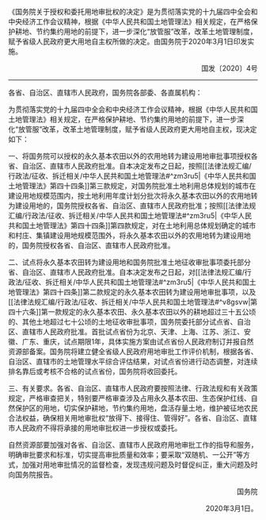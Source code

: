 《国务院关于授权和委托用地审批权的决定》是为贯彻落实党的十九届四中全会和中央经济工作会议精神，根据《中华人民共和国土地管理法》相关规定，在严格保护耕地、节约集约用地的前提下，进一步深化“放管服”改革，改革土地管理制度，赋予省级人民政府更大用地自主权所做的决定。由国务院于2020年3月1日印发实施。

<p align="right">国发〔2020〕4号</p>

___

各省、自治区、直辖市人民政府，国务院各部委、各直属机构：

为贯彻落实党的十九届四中全会和中央经济工作会议精神，根据《中华人民共和国土地管理法》相关规定，在严格保护耕地、节约集约用地的前提下，进一步深化“放管服”改革，改革土地管理制度，赋予省级人民政府更大用地自主权，现决定如下：

一、将国务院可以授权的永久基本农田以外的农用地转为建设用地审批事项授权各省、自治区、直辖市人民政府批准。自本决定发布之日起，按照[[法律法规汇编/行政法/征收、拆迁相关/中华人民共和国土地管理法#^zm3ru5|《中华人民共和国土地管理法》第四十四条]]第三款规定，对国务院批准土地利用总体规划的城市在建设用地规模范围内，按土地利用年度计划分批次将永久基本农田以外的农用地转为建设用地的，国务院授权各省、自治区、直辖市人民政府批准；按照[[法律法规汇编/行政法/征收、拆迁相关/中华人民共和国土地管理法#^zm3ru5|《中华人民共和国土地管理法》第四十四条]]第四款规定，对在土地利用总体规划确定的城市和村庄、集镇建设用地规模范围外，将永久基本农田以外的农用地转为建设用地的，国务院授权各省、自治区、直辖市人民政府批准。

二、试点将永久基本农田转为建设用地和国务院批准土地征收审批事项委托部分省、自治区、直辖市人民政府批准。自本决定发布之日起，对[[法律法规汇编/行政法/征收、拆迁相关/中华人民共和国土地管理法#^zm3ru5|《中华人民共和国土地管理法》第四十四条]]第二款规定的永久基本农田转为建设用地审批事项，以及[[法律法规汇编/行政法/征收、拆迁相关/中华人民共和国土地管理法#^v8gsvw|第四十六条]]第一款规定的永久基本农田、永久基本农田以外的耕地超过三十五公顷的、其他土地超过七十公顷的土地征收审批事项，国务院委托部分试点省、自治区、直辖市人民政府批准。首批试点省份为北京、天津、上海、江苏、浙江、安徽、广东、重庆，试点期限1年，具体实施方案由试点省份人民政府制订并报自然资源部备案。国务院将建立健全省级人民政府用地审批工作评价机制，根据各省、自治区、直辖市的土地管理水平综合评估结果，对试点省份进行动态调整，对连续排名靠后或考核不合格的试点省份，国务院将收回委托。

三、有关要求。各省、自治区、直辖市人民政府要按照法律、行政法规和有关政策规定，严格审查把关，特别要严格审查涉及占用永久基本农田、生态保护红线、自然保护区的用地，切实保护耕地，节约集约用地，盘活存量土地，维护被征地农民合法权益，确保相关用地审批权“放得下、接得住、管得好”。各省、自治区、直辖市人民政府不得将承接的用地审批权进一步授权或委托。

自然资源部要加强对各省、自治区、直辖市人民政府用地审批工作的指导和服务，明确审批要求和标准，切实提高审批质量和效率；要采取“双随机、一公开”等方式，加强对用地审批情况的监督检查，发现违规问题及时督促纠正，重大问题及时向国务院报告。

<p align="right">国务院</p>
<p align="right">2020年3月1日。</p>